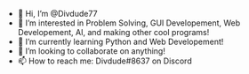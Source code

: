- 👋 Hi, I’m @Divdude77
- 👀 I’m interested in Problem Solving, GUI Developement, Web Developement, AI, and making other cool programs!
- 🌱 I’m currently learning Python and Web Developement!
- 💞️ I’m looking to collaborate on anything!
- 📫 How to reach me: Divdude#8637 on Discord

<!---
Divdude77/Divdude77 is a ✨ special ✨ repository because its `README.md` (this file) appears on your GitHub profile.
You can click the Preview link to take a look at your changes.
--->
